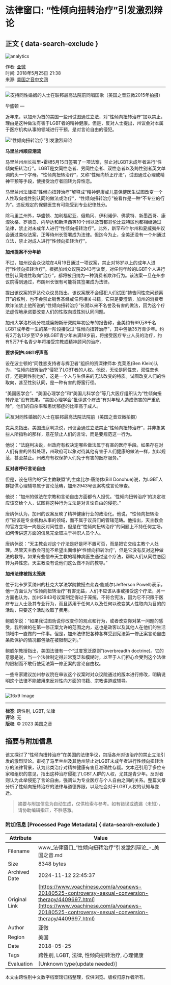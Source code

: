 # 法律窗口: “性倾向扭转治疗”引发激烈辩论

## 正文 { data-search-exclude }


![analytics](https://ssc.voachinese.com/b/ss/bbgprod,bbgentityvoa/1/G.4--NS/704287971?pageName=voa%3aman%3aw%3aarticle%3a%e6%b3%95%e5%be%8b%e7%aa%97%e5%8f%a3%3a%20%e2%80%9c%e6%80%a7%e5%80%be%e5%90%91%e6%89%ad%e8%bd%ac%e6%b2%bb%e7%96%97%e2%80%9d%e5%bc%95%e5%8f%91%e6%bf%80%e7%83%88%e8%be%a9%e8%ae%ba&c6=%e6%b3%95%e5%be%8b%e7%aa%97%e5%8f%a3%3a%20%e2%80%9c%e6%80%a7%e5%80%be%e5%90%91%e6%89%ad%e8%bd%ac%e6%b2%bb%e7%96%97%e2%80%9d%e5%bc%95%e5%8f%91%e6%bf%80%e7%83%88%e8%be%a9%e8%ae%ba&v36=8.35.0.0.284&v6=D=c6&g=https%3a%2f%2fwww.voachinese.com%2fa%2fvoanews-20180525-controversy-sexual-conversion-therapy%2f4409697.html&c1=D=g&v1=D=g&events=event1,event52&c16=voa%20mandarin&v16=D=c16&c5=legal-issues&v5=D=c5&ch=%e6%b3%95%e5%be%8b%e7%aa%97%e5%8f%a3&c15=mandarin&v15=D=c15&c4=article&v4=D=c4&c14=4409697&v14=D=c14&v20=no&c17=web&v17=D=c17&mcorgid=518abc7455e462b97f000101%40adobeorg&server=www.voachinese.com&pageType=D=c4&ns=bbg&v29=D=server&v25=voa&v30=521&v105=D=User-Agent)

作者: [亚微](https://www.voachinese.com/author/亚微/_iiop "亚微")  
时间: 2018年5月25日 21:38  
来源: [美国之音中文网](https://www.voachinese.com)

---

![支持同性婚姻的人士在联邦最高法院前同唱国歌（美国之音亚微2015年拍摄）](https://gdb.voanews.com/7ad71553-6d0c-4f74-8f45-12bb49f8b249_cx0_cy8_cw0_w1023_r1_s.jpg)

华盛顿 — 

近年来，以加州为首的美国一些州试图通过立法，对“性倾向扭转治疗”加以禁止，理由是这种做法有害于LGBT者的精神健康。但是，反对人士提出，州议会对本属于医疗机构从事的领域进行干预，是对言论自由的侵犯。

![“性倾向扭转治疗”引发激烈辩论](https://gdb.voanews.com/7ad71553-6d0c-4f74-8f45-12bb49f8b249_w250_r1.jpg)

**马里兰州顺应潮流**

马里兰州州长拉里•霍根5月15日签署了一项法案，禁止对LGBT未成年者进行“性倾向扭转治疗”。LGBT是女同性恋者、男同性恋者、双性恋者以及跨性别者英文单词的头一个字母。“性倾向扭转治疗”，又称“性倾向矫正疗法”，试图通过心理或精神干预等手段，使接受治疗者回转为异性恋。

马里兰州法律把“性倾向扭转治疗”解释成“精神健康或儿童保健医生试图改变一个人性取向或性别认同的做法或治疗”，“性倾向扭转治疗”被看作是一种“不专业的行为”。违反规定的保健医生有可能受到专业纪律处分。

除马里兰州外，华盛顿、加利福尼亚、俄勒冈、伊利诺伊、佛蒙特、新墨西哥、康涅狄格、罗德岛、内华达和新泽西等10个州以及首都哥伦比亚特区也都相继通过法律，禁止对未成年人进行“性倾向扭转治疗”。此外，新罕布什尔州和夏威夷州议会通过类似法案，正等待州长签署成为法律。但迄今为止，全美还没有一个州通过立法，禁止对成人进行“性倾向扭转治疗”。

**加州提案不分年龄**

不过，加州议会众议院在4月19日通过一项议案，禁止对18岁以上的成年人进行“性倾向扭转治疗”。根据加州众议院2943号议案，对任何年龄的LGBT个人进行性别认同或性取向“治疗”，都将被归纳为一种消费者欺诈行为。该法案一旦在州参议院得到通过，布朗州长很有可能将其签署成为法律。

提出该议案的罗达伦众议员指出，该议案既不会侵犯人们试图“祷告同性恋问题离开”的权利，也不会禁止销售圣经或任何相关书籍，它只是要澄清，加州的消费者欺诈法禁止他所说的“性倾向扭转治疗”长期以来不名誉及有害的做法，因为这个疗法虚假地承诺要改变人们的性取向或性别认同问题。

加州大学洛杉矶分校威廉姆斯研究院年初公布的报告称，全美约有69万8千名LGBT成年者一生的某一阶段接受过“性倾向扭转治疗”，其中包括35万青少年。约有2万名13岁至17岁的LGBT青少年未满18岁前，将接受医疗专业人员的治疗，约有5万7千名青少年将接受宗教或精神顾问的治疗。

**要求保护LGBT呼声高**

设在波士顿的“同性恋支持者与捍卫者”组织的资深律师本·克莱恩(Ben Klein)认为，“性倾向扭转治疗”侵犯了LGBT者的人权。他说，无论是同性恋，双性恋也好，还是跨性别也好，这是一个人与生俱来的无法改变的特质。试图改变人们的性取向，甚至性别认同，是一种有害的野蛮行径。

“美国医学会”、“美国心理学会”和“美国儿科学会”等几大医疗组织认为“性倾向扭转疗法”没有效果。“美国心理学会”批评这个疗法“有对年轻人造成伤害的严重危险”，他们的自杀率和患忧郁症的比率高于成人。

![反对同性婚姻的人士在联邦最高法院法院前（美国之音亚微拍摄）](https://gdb.voanews.com/A45595A9-282C-4E5A-B556-D9D86E81244E_w250_r0_s.jpg)

克莱恩指出，美国法庭判决说，州议会通过立法禁止“性倾向扭转治疗”，并非象某些人所指称的那样，意在禁止人们的言论，而是要规范这一行为。

他说：“法庭判决说，州政府有权决定哪些做法属于有害的医疗手段。如果存在对人们有害的外科处理，州政府可以象对待其他有害于人们健康的做法一样，加以规范，甚至禁止。州政府有权保护人们免于有害的医疗服务。”

**反对者呼吁言论自由**

但是，设在纽约的“天主教联盟”的主席比尔·唐纳休(Bill Donohue)说，为LGBT人群提供心理辅导属于言论范畴，加州2943号议案构成言论审查。

他说：“加州的做法在宗教和言论自由方面都令人担忧。‘性倾向扭转治疗’的决定权应该交给个人，试图将这种行为立法是对言论自由的侵犯。”

唐纳休认为，加州的议案反映了精神健康行业的政治化。他说，“性倾向扭转治疗”应该是专业机构从事的领域，而不属于议员们的管辖范畴。他指出，天主教会的官方立场一向是反对同性恋，但是在“性倾向扭转治疗”的问题上不持任何立场，如何传讲这方面的信息完全取决于神职人员个人。

唐纳休说：“天主教会对这个疗法是好是坏不置可否，而是把它交给主教个人处理。尽管天主教会可能不希望出面维护‘性倾向扭转治疗’，但是它没有反对这种做法的教导。如果有些信奉天主教的精神病医生通过这个疗法，帮助人们从同性恋回转为异性恋，天主教没有说他们这么做不对的教导。”

**加州法律被指太笼统**

位于北卡罗莱纳州的杜克大学法学院教授杰弗森·鲍威尔(Jefferson Powell)表示，他一方面认为“性倾向扭转治疗”有害无益，人们不应该从事或接受这个疗法，另一方面也认为，加州2943号议案制定得过于笼统，不符合宪法，因为它不只限于医疗专业人士及其专业行为，而且适用于任何人以及任何以改变某人性取向为目的的活动，只要这个活动收取了费用。

鲍威尔说：“如果我试图劝说你改变你的观点和行为，或者改变你对某一问题的感受，我所做的在第一修正案允许的范围之内，这也是政客以及其他人在他们的生活领域中一直做的一件事。但是，加州法律把各种各样受到宪法第一修正案言论自由条款保护的情况都包括在被限制之列。”

鲍威尔教授指出，美国法律有一个“过度宽泛原则”(overbreadth doctrine)。它的意思是说，当一个法律制定得非常宽泛和模糊时，以至于人们担心会受到这个法律的限制而不敢行使宪法第一修正案的言论自由权。

一些专家建议加州参议院在审议这个议案时对众议院通过的版本进行修改，明确说明这个法律不能被用来反对性向方面的书籍、宗教讲道或辅导。

---

![16x9 Image](https://gdb.voanews.com/57FEF3AC-E2B3-40B2-9521-0BE0E8D5DD4C_w100_r5.png)

--- 
**标签**: 跨性别, LGBT, 法律  
**评论**: 无  
**版权**: © 2023 美国之音 


## 摘要与附加信息

<!-- tcd_abstract -->
该文探讨了“性倾向扭转治疗”在美国的法律争议，包括各州对该治疗的禁止立法引发的激烈辩论。审视了马里兰州及其他州禁止对LGBT未成年者进行性倾向扭转治疗的法律背景，认为此类治疗对精神健康有害且准确性存疑。文本还引用了多位专家和组织的意见，指出这种治疗侵犯了LGBT人群的人权，尤其是青少年。反对者则认为此举侵犯了言论自由，强调认为专业医疗与个人自由之间的关系。整篇文章分析了性倾向扭转治疗的法律与道德界限，以及社会对于LGBT人权的认知与变迁。
<!-- tcd_abstract_end -->

> 摘要与附加信息为自动生成，仅供检索与参考。如有错误或遗漏（未知），请协助编辑指正，不胜感激。

### 附加信息 [Processed Page Metadata] { data-search-exclude }

| Attribute       | Value                                  |
|-----------------|----------------------------------------|
| Filename        | www_法律窗口_“性倾向扭转治疗”引发激烈辩论_-_美国之音.md                             |
| Size            | 8348 bytes                           |
| Archived Date   | 2024-11-12 22:45:37                             |
| Original Link   | [https://www.voachinese.com/a/voanews-20180525-controversy-sexual-conversion-therapy/4409697.html](https://www.voachinese.com/a/voanews-20180525-controversy-sexual-conversion-therapy/4409697.html)                       |
| Author          | 亚微                               |
| Region          | 美国                               |
| Date            | 2018-05-25                                 |
| Tags            | 跨性别, LGBT, 法律, 性倾向扭转治疗, 心理健康                                 |
| Evaluation            | [Unknown type(update needed)]                                 |
<!-- tcd_table_end -->

本文由跨性别中文数字档案馆归档整理，仅供浏览。版权归原作者所有。
